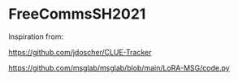 # FreeCommsSH2021

Inspiration from: 

https://github.com/jdoscher/CLUE-Tracker

https://github.com/msglab/msglab/blob/main/LoRA-MSG/code.py
